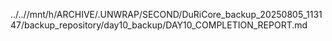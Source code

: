 ../..//mnt/h/ARCHIVE/.UNWRAP/SECOND/DuRiCore_backup_20250805_113147/backup_repository/day10_backup/DAY10_COMPLETION_REPORT.md